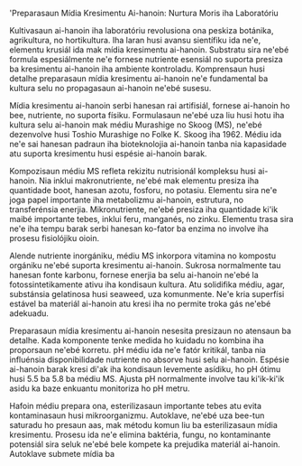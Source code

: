 'Preparasaun Mídia Kresimentu Ai-hanoin: Nurtura Moris iha Laboratóriu

Kultivasaun ai-hanoin iha laboratóriu revolusiona ona peskiza botánika, agrikultura, no hortikultura. Iha laran husi avansu sientífiku ida ne'e, elementu krusiál ida mak mídia kresimentu ai-hanoin. Substratu sira ne'ebé formula espesiálmente ne'e fornese nutriente esensiál no suporta presiza ba kresimentu ai-hanoin iha ambiente kontroladu. Komprensaun husi detalhe preparasaun mídia kresimentu ai-hanoin ne'e fundamental ba kultura selu no propagasaun ai-hanoin ne'ebé susesu.

Mídia kresimentu ai-hanoin serbi hanesan rai artifisiál, fornese ai-hanoin ho bee, nutriente, no suporta físiku. Formulasaun ne'ebé uza liu husi hotu iha kultura selu ai-hanoin mak médiu Murashige no Skoog (MS), ne'ebé dezenvolve husi Toshio Murashige no Folke K. Skoog iha 1962. Médiu ida ne'e sai hanesan padraun iha bioteknolojia ai-hanoin tanba nia kapasidade atu suporta kresimentu husi espésie ai-hanoin barak.

Kompozisaun médiu MS refleta rekizitu nutrisionál kompleksu husi ai-hanoin. Nia inklui makronutriente, ne'ebé mak elementu presiza iha quantidade boot, hanesan azotu, fosforu, no potasiu. Elementu sira ne'e joga papel importante iha metabolizmu ai-hanoin, estrutura, no transferénsia enerjia. Mikronutriente, ne'ebé presiza iha quantidade ki'ik maibé importante tebes, inklui feru, manganés, no zinku. Elementu trasa sira ne'e iha tempu barak serbi hanesan ko-fator ba enzima no involve iha prosesu fisiolójiku oioin.

Alende nutriente inorgániku, médiu MS inkorpora vitamina no kompostu orgániku ne'ebé suporta kresimentu ai-hanoin. Sukrosa normalmente tau hanesan fonte karbonu, fornese enerjia ba selu ai-hanoin ne'ebé la fotossintetikamente ativu iha kondisaun kultura. Atu solidifika médiu, agar, substánsia gelatinosa husi seaweed, uza komunmente. Ne'e kria superfísi estável ba materiál ai-hanoin atu kresi iha no permite troka gás ne'ebé adekuadu.

Preparasaun mídia kresimentu ai-hanoin nesesita presizaun no atensaun ba detalhe. Kada komponente tenke medida ho kuidadu no kombina iha proporsaun ne'ebé korretu. pH médiu ida ne'e fatór kritikál, tanba nia influénsia disponibilidade nutriente no absorve husi selu ai-hanoin. Espésie ai-hanoin barak kresi di'ak iha kondisaun levemente asídiku, ho pH ótimu husi 5.5 ba 5.8 ba médiu MS. Ajusta pH normalmente involve tau ki'ik-ki'ik asidu ka baze enkuantu monitoriza ho pH metru.

Hafoin médiu prepara ona, esterilizasaun importante tebes atu evita kontaminasaun husi mikroorganizmu. Autoklave, ne'ebé uza bee-tun saturadu ho presaun aas, mak métodu komun liu ba esterilizasaun mídia kresimentu. Prosesu ida ne'e elimina baktéria, fungu, no kontaminante potensiál sira seluk ne'ebé bele kompete ka prejudika materiál ai-hanoin. Autoklave submete mídia ba